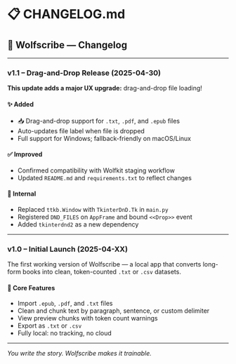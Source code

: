 # 📋 CHANGELOG.md

## 🐺 Wolfscribe — Changelog

---

### v1.1 – Drag-and-Drop Release (2025-04-30)
**This update adds a major UX upgrade:** drag-and-drop file loading!

#### ✨ Added
- 📥 Drag-and-drop support for `.txt`, `.pdf`, and `.epub` files
- Auto-updates file label when file is dropped
- Full support for Windows; fallback-friendly on macOS/Linux

#### ✅ Improved
- Confirmed compatibility with Wolfkit staging workflow
- Updated `README.md` and `requirements.txt` to reflect changes

#### 🔧 Internal
- Replaced `ttkb.Window` with `TkinterDnD.Tk` in `main.py`
- Registered `DND_FILES` on `AppFrame` and bound `<<Drop>>` event
- Added `tkinterdnd2` as a new dependency

---

### v1.0 – Initial Launch (2025-04-XX)
The first working version of Wolfscribe — a local app that converts long-form books into clean, token-counted `.txt` or `.csv` datasets.

#### 🚀 Core Features
- Import `.epub`, `.pdf`, and `.txt` files
- Clean and chunk text by paragraph, sentence, or custom delimiter
- View preview chunks with token count warnings
- Export as `.txt` or `.csv`
- Fully local: no tracking, no cloud

---

_You write the story. Wolfscribe makes it trainable._
